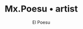 ---
title: Mx.Poesu • artist
url: https://poesu.lovestoblog.com
author: El Poesu
button: poesu.png
---